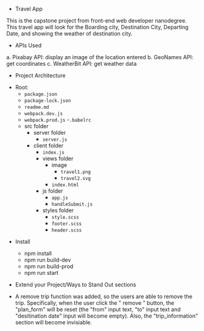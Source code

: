 - Travel App

This is the capstone project from front-end web developer nanodegree. This travel app will look for the Boarding city, Destination City, Departing Date, and showing the weather of destination city.

- APIs Used

a. Pixabay API: display an image of the location entered
b. GeoNames API: get coordinates
c. WeatherBit API: get weather data

- Project Architecture

* Root:
  - `package.json`
  - `package-lock.json`
  - `readme.md`
  - `webpack.dev.js`
  - `webpack.prod.js` -`.babelrc`
  - src folder
    - server folder
      - `server.js`
    - client folder
      - `index.js`
      - views folder
        - image
          - `travel1.png`
          - `travel2.svg`
        - `index.html`
      - js folder
        - `app.js`
        - `handleSubmit.js`
      - styles folder
        - `style.scss`
        - `footer.scss`
        - `header.scss`

- Install

  - npm install
  - npm run build-dev
  - npm run build-prod
  - npm run start

- Extend your Project/Ways to Stand Out sections

* A remove trip function was added, so the users are able to remove the trip. Specifically, when the user click the " remove " button, the "plan_form" will be reset (the "from" input text, "to" input text and "desitination date" input will become empty). Also, the "trip_information" section will become invisiable.
